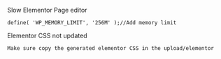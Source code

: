 Slow Elementor Page editor
```
define( 'WP_MEMORY_LIMIT', '256M' );//Add memory limit
```
Elementor CSS not updated
```
Make sure copy the generated elementor CSS in the upload/elementor
```
